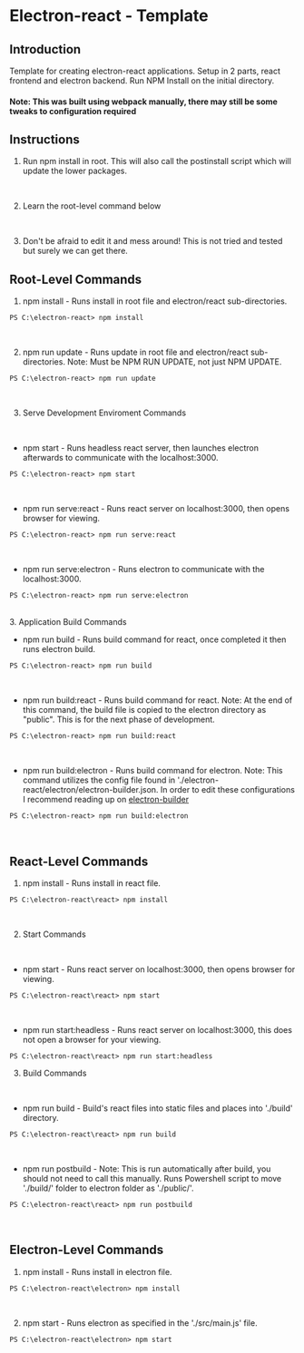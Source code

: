 # Electron-react - Template

## Introduction

Template for creating electron-react applications. Setup in 2 parts, react frontend and electron backend. Run NPM Install on the initial directory.

#### Note: This was built using webpack manually, there may still be some tweaks to configuration required

## Instructions

1. Run npm install in root. This will also call the postinstall script which will update the lower packages.

<br/>

2. Learn the root-level command below

<br/>

3. Don't be afraid to edit it and mess around! This is not tried and tested but surely we can get there.

## Root-Level Commands

1. npm install - Runs install in root file and electron/react sub-directories.

```
PS C:\electron-react> npm install 
```

<br/>

2. npm run update - Runs update in root file and electron/react sub-directories. Note: Must be NPM RUN UPDATE, not just NPM UPDATE.

```
PS C:\electron-react> npm run update 
```

<br/>

3. Serve Development Enviroment Commands

<br/>

- npm start - Runs headless react server, then launches electron afterwards to communicate with the localhost:3000.

```
PS C:\electron-react> npm start 
```

<br/>

- npm run serve:react - Runs react server on localhost:3000, then opens browser for viewing.

```
PS C:\electron-react> npm run serve:react 
```

<br/>

- npm run serve:electron - Runs electron to communicate with the localhost:3000.

```
PS C:\electron-react> npm run serve:electron 
```

<br/>
3. Application Build Commands

<br/>

- npm run build - Runs build command for react, once completed it then runs electron build.

```
PS C:\electron-react> npm run build 
```

<br/>

- npm run build:react - Runs build command for react. Note: At the end of this command, the build file is copied to the electron directory as "public". This is for the next phase of development.

```
PS C:\electron-react> npm run build:react 
```

<br/>

- npm run build:electron - Runs build command for electron. Note: This command utilizes the config file found in './electron-react/electron/electron-builder.json. In order to edit these configurations I recommend reading up on [electron-builder](https://www.electron.build/ "electron-builder docs")

```
PS C:\electron-react> npm run build:electron 
```

<br/>

## React-Level Commands

1. npm install - Runs install in react file.

```
PS C:\electron-react\react> npm install 
```

<br/>

2. Start Commands

<br/>

- npm start - Runs react server on localhost:3000, then opens browser for viewing.

```
PS C:\electron-react\react> npm start 
```

<br/>

- npm run start:headless - Runs react server on localhost:3000, this does not open a browser for your viewing.

```
PS C:\electron-react\react> npm run start:headless 
```

3. Build Commands

<br/>

- npm run build - Build's react files into static files and places into './build' directory.

```
PS C:\electron-react\react> npm run build 
```

<br/>

- npm run postbuild - Note: This is run automatically after build, you should not need to call this manually. Runs Powershell script to move './build/' folder to electron folder as './public/'.

```
PS C:\electron-react\react> npm run postbuild 
```

<br/>

## Electron-Level Commands

1. npm install - Runs install in electron file.

```
PS C:\electron-react\electron> npm install 
```

<br/>

2. npm start - Runs electron as specified in the './src/main.js' file.

```
PS C:\electron-react\electron> npm start 
```
